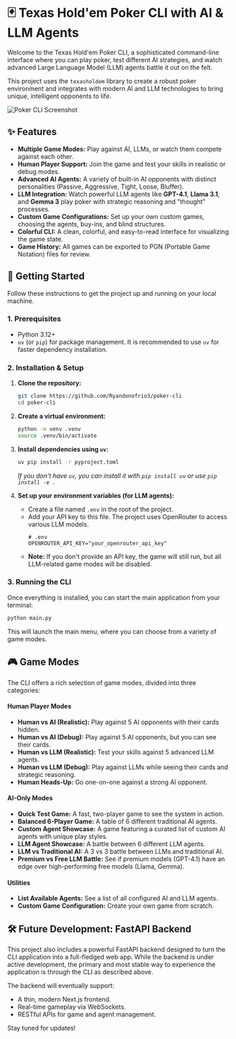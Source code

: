 # 🃏 Texas Hold'em Poker CLI with AI & LLM Agents

Welcome to the Texas Hold'em Poker CLI, a sophisticated command-line interface where you can play poker, test different AI strategies, and watch advanced Large Language Model (LLM) agents battle it out on the felt.

This project uses the `texasholdem` library to create a robust poker environment and integrates with modern AI and LLM technologies to bring unique, intelligent opponents to life.

![Poker CLI Screenshot](https://i.imgur.com/your-screenshot.png) <!-- Replace with an actual screenshot -->

## ✨ Features

- **Multiple Game Modes:** Play against AI, LLMs, or watch them compete against each other.
- **Human Player Support:** Join the game and test your skills in realistic or debug modes.
- **Advanced AI Agents:** A variety of built-in AI opponents with distinct personalities (Passive, Aggressive, Tight, Loose, Bluffer).
- **LLM Integration:** Watch powerful LLM agents like **GPT-4.1**, **Llama 3.1**, and **Gemma 3** play poker with strategic reasoning and "thought" processes.
- **Custom Game Configurations:** Set up your own custom games, choosing the agents, buy-ins, and blind structures.
- **Colorful CLI:** A clean, colorful, and easy-to-read interface for visualizing the game state.
- **Game History:** All games can be exported to PGN (Portable Game Notation) files for review.

## 🚀 Getting Started

Follow these instructions to get the project up and running on your local machine.

### 1. Prerequisites

- Python 3.12+
- `uv` (or `pip`) for package management. It is recommended to use `uv` for faster dependency installation.

### 2. Installation & Setup

1.  **Clone the repository:**
    ```bash
    git clone https://github.com/Ryandonofrio3/poker-cli
    cd poker-cli
    ```

2.  **Create a virtual environment:**
    ```bash
    python -m venv .venv
    source .venv/bin/activate
    ```

3.  **Install dependencies using `uv`:**
    ```bash
    uv pip install -r pyproject.toml
    ```
    *If you don't have `uv`, you can install it with `pip install uv` or use `pip install -e .`*

4.  **Set up your environment variables (for LLM agents):**
    - Create a file named `.env` in the root of the project.
    - Add your API key to this file. The project uses OpenRouter to access various LLM models.
      ```env
      # .env
      OPENROUTER_API_KEY="your_openrouter_api_key"
      ```
    - **Note:** If you don't provide an API key, the game will still run, but all LLM-related game modes will be disabled.

### 3. Running the CLI

Once everything is installed, you can start the main application from your terminal:

```bash
python main.py
```

This will launch the main menu, where you can choose from a variety of game modes.

## 🎮 Game Modes

The CLI offers a rich selection of game modes, divided into three categories:

#### Human Player Modes
- **Human vs AI (Realistic):** Play against 5 AI opponents with their cards hidden.
- **Human vs AI (Debug):** Play against 5 AI opponents, but you can see their cards.
- **Human vs LLM (Realistic):** Test your skills against 5 advanced LLM agents.
- **Human vs LLM (Debug):** Play against LLMs while seeing their cards and strategic reasoning.
- **Human Heads-Up:** Go one-on-one against a strong AI opponent.

#### AI-Only Modes
- **Quick Test Game:** A fast, two-player game to see the system in action.
- **Balanced 6-Player Game:** A table of 6 different traditional AI agents.
- **Custom Agent Showcase:** A game featuring a curated list of custom AI agents with unique play styles.
- **LLM Agent Showcase:** A battle between 6 different LLM agents.
- **LLM vs Traditional AI:** A 3 vs 3 battle between LLMs and traditional AI.
- **Premium vs Free LLM Battle:** See if premium models (GPT-4.1) have an edge over high-performing free models (Llama, Gemma).

#### Utilities
- **List Available Agents:** See a list of all configured AI and LLM agents.
- **Custom Game Configuration:** Create your own game from scratch.

## 🛠️ Future Development: FastAPI Backend

This project also includes a powerful FastAPI backend designed to turn the CLI application into a full-fledged web app. While the backend is under active development, the primary and most stable way to experience the application is through the CLI as described above.

The backend will eventually support:
- A thin, modern Next.js frontend.
- Real-time gameplay via WebSockets.
- RESTful APIs for game and agent management.

Stay tuned for updates!
